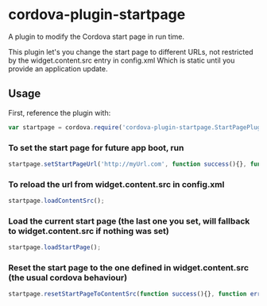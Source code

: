 # cordova-plugin-startpage
A plugin to modify the Cordova start page in run time.

This plugin let's you change the start page to different URLs, not restricted by the widget.content.src entry in config.xml
Which is static until you provide an application update.

## Usage
First, reference the plugin with:
```js
var startpage = cordova.require('cordova-plugin-startpage.StartPagePlugin');
```

### To set the start page for future app boot, run
```js
startpage.setStartPageUrl('http://myUrl.com', function success(){}, function error(){});
```

### To reload the url from widget.content.src in config.xml
```js
startpage.loadContentSrc();
```

### Load the current start page (the last one you set, will fallback to widget.content.src if nothing was set)
```js
startpage.loadStartPage();
```

### Reset the start page to the one defined in widget.content.src (the usual cordova behaviour)
```js
startpage.resetStartPageToContentSrc(function success(){}, function error(){});
```

